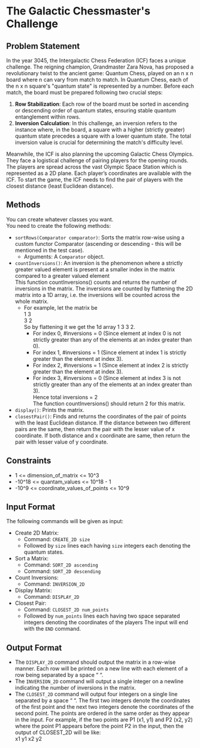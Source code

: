 # The Galactic Chessmaster's Challenge

## Problem Statement
In the year 3045, the Intergalactic Chess Federation (ICF) faces a unique challenge. 
The reigning champion, Grandmaster Zara Nova, has proposed a revolutionary twist to the ancient game: Quantum Chess, played on an n x n board where n can vary from match to match.
In Quantum Chess, each of the n x n square's "quantum state" is represented by a number. Before each match, the board must be prepared following two crucial steps:
1. **Row Stabilization**: Each row of the board must be sorted in ascending or descending order of quantum states, ensuring stable quantum entanglement within rows.
2. **Inversion Calculation**: In this challenge, an inversion refers to the instance where, in the board, a square with a higher (strictly greater) quantum state precedes a square with a lower quantum state. The total inversion value is crucial for determining the match's difficulty level.

Meanwhile, the ICF is also planning the upcoming Galactic Chess Olympics. They face a logistical challenge of pairing players for the opening rounds. The players are spread across the vast Olympic Space Station which is represented as a 2D plane. Each player’s coordinates are available with the ICF. To start the game, the ICF needs to find the pair of players with the closest distance (least Euclidean distance).

## Methods
You can create whatever classes you want.  
You need to create the following methods:  
- `sortRows(Comparator comparator)`: Sorts the matrix row-wise using a custom functor Comparator (ascending or descending - this will be mentioned in the test case).
  - Arguments: A `Comparator` object.
- `countInversions()`: An inversion is the phenomenon where a strictly greater valued element is present at a smaller index in the matrix compared to a greater valued element  
This function countInversions() counts and returns the number of inversions in the matrix. The inversions are counted by flattening the 2D matrix into a 1D array, i.e. the inversions will be counted across the whole matrix.
  - For example, let the matrix be  
    1 3  
    3 2  
  So by flattening it we get the 1d array 1 3 3 2.
    - For index 0, #inversions = 0 (Since element at index 0 is not strictly greater than any of the elements at an index greater than 0).
    - For index 1, #inversions = 1 (Since element at index 1 is strictly greater than the element at index 3).
    - For index 2, #inversions = 1 (Since element at index 2 is strictly greater than the element at index 3).
    - For index 3, #inversions = 0 (Since element at index 3 is not strictly greater than any of the elements at an index greater than 3).  
    Hence total inversions = 2  
    The function countInversions() should return 2 for this matrix.  
- `display()`: Prints the matrix.  
- `closestPair()`: Finds and returns the coordinates of the pair of points with the least Euclidean distance. If the distance between two different pairs are the same, then return the pair with the lesser value of x coordinate. If both distance and x coordinate are same, then return the pair with lesser value of y coordinate.

## Constraints
- 1 <= dimension_of_matrix <= 10^3
- -10^18 <= quantam_values <= 10^18 - 1
- -10^9 <= coordinate_values_of_points <= 10^9

## Input Format
The following commands will be given as input:
- Create 2D Matrix:
  - Command: `CREATE_2D size`
  - Followed by `size` lines each having `size` integers each denoting the quantum states.
- Sort a Matrix:
  - Command: `SORT_2D ascending`
  - Command: `SORT_2D descending`
- Count Inversions:
  - Command: `INVERSION_2D`
- Display Matrix:
  - Command: `DISPLAY_2D`
- Closest Pair:
  - Command: `CLOSEST_2D num_points`
  - Followed by `num_points` lines each having two space separated integers denoting the coordinates of the players
The input will end with the `END` command.

## Output Format
- The `DISPLAY_2D` command should output the matrix in a row-wise manner. Each row will be printed on a new line with each element of a row being separated by a space “ “.
- The `INVERSION_2D` command will output a single integer on a newline indicating the number of inversions in the matrix.
- The `CLOSEST_2D` command will output four integers on a single line separated by a space “ “. The first two integers denote the coordinates of the first point and the next two integers denote the coordinates of the second point. The points are ordered in the same order as they appear in the input. For example, if the two points are P1 (x1, y1) and P2 (x2, y2) where the point P1 appears before the point P2 in the input, then the output of CLOSEST_2D will be like:  
x1 y1 x2 y2

